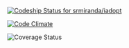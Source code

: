 [ ![Codeship Status for srmiranda/iadopt](https://codeship.com/projects/649bb4d0-43bf-0133-b1c5-7ee90899d2c4/status?branch=master)](https://codeship.com/projects/104154)

[![Code Climate](https://codeclimate.com/repos/5601ffd2e30ba00ad3000004/badges/19db52b003a75ddd477b/gpa.svg)](https://codeclimate.com/repos/5601ffd2e30ba00ad3000004/feed)

![Coverage Status](https://coveralls.io/repos/srmiranda/iadopt/badge.png)
